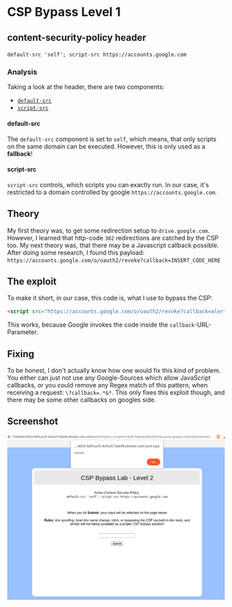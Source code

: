 # CSP Bypass Level 1

## content-security-policy header
`default-src 'self'; script-src https://accounts.google.com`

### Analysis
Taking a look at the header, there are two components:
- [`default-src`](#default-src)
- [`script-src`](#script-src)

#### default-src
The `default-src` component is set to `self`, which means, that only scripts on the same domain can be executed. However, this is only used as a **fallback**!

#### script-src
`script-src` controls, which scripts you can exactly run. In our case, it's restricted to a domain controlled by google `https://accounts.google.com`.

## Theory
My first theory was, to get some redirection setup to `drive.google.com`. However, I learned that http-code `302` redirections are catched by the CSP too.
My next theory was, that there may be a Javascript callback possible. After doing some research, I found this payload:
`https://accounts.google.com/o/oauth2/revoke?callback=INSERT_CODE_HERE`

## The exploit
To make it short, in our case, this code is, what I use to bypass the CSP:
```html
<script src="https://accounts.google.com/o/oauth2/revoke?callback=alert('Hacked')"></script>
```
This works, because Google invokes the code inside the `callback`-URL-Parameter.

## Fixing
To be honest, I don't actually know how one would fix this kind of problem. You either can just not use any Google-Sources which allow JavaScript callbacks, or you could remove any Regex match of this pattern, when receiving a request: `\?callback=.*&*`.
This only fixes this exploit though, and there may be some other callbacks on googles side.

## Screenshot
![Screenshot](screenshot.png)
